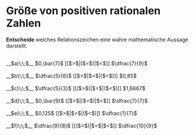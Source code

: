<!--
version:  0.0.1

language: de

@style
input {
    text-align: center;
}

.flex-container {
    display: flex;
    flex-wrap: wrap;
    align-items: stretch;
    gap: 20px;
}

.flex-child {
    flex: 1;
    min-width: 350px;
    margin-right: 20px;
}

@media (max-width: 400px) {
    .flex-child {
        flex: 100%;
        margin-right: 0;
    }
}
@end

formula: \carry   \textcolor{red}{\scriptsize #1}
formula: \digit   \rlap{\carry{#1}}\phantom{#2}#2
formula: \permil  \text{‰}

import: https://raw.githubusercontent.com/LiaTemplates/Tikz-Jax/main/README.md

script: https://cdn.jsdelivr.net/gh/LiaTemplates/Tikz-Jax@main/dist/index.js


tags: Bruchrechnung, Dezimalzahlen, Periodizitäten, Zahlenverständnis, leicht, niedrig, Angeben

comment: Welche Zahl ist größer? Wähle aus.

author: Martin Lommatzsch

-->




# Größe von positiven rationalen Zahlen

**Entscheide** welches Relationszeichen eine wahre mathematische Aussage darstellt.

<br>
<section class="flex-container">
<div class="flex-child">
__$a)\;\;$__ $0,\bar{7}$ [[$>$|($=$)|$<$]] $\dfrac{7}{9}$ 
<br>
</div>
<div class="flex-child">
<br>
__$b)\;\;$__ $\dfrac{5}{6}$ [[$>$|$=$|($<$)]] $0,85$ 
<br>
</div>
<div class="flex-child">
<br>
__$c)\;\;$__ $\dfrac{5}{3}$ [[($>$)|$=$|($<$)]] $1,6667$ 
<br>
</div>
<div class="flex-child">
<br>
__$d)\;\;$__ $0,\bar{9}$ [[$>$|($=$)|$<$]] $\dfrac{7}{7}$ 
<br>
</div>
<div class="flex-child">
<br>
__$e)\;\;$__ $0,125$ [[$>$|$=$|($<$)]] $\dfrac{1}{7}$ 
<br>
</div>
<div class="flex-child">
<br>
__$f)\;\;$__ $\dfrac{9}{8}$ [[($>$)|$=$|$<$]] $\dfrac{10}{9}$ 

</div>
</section>
<br>
<br>
<br>
<br>

